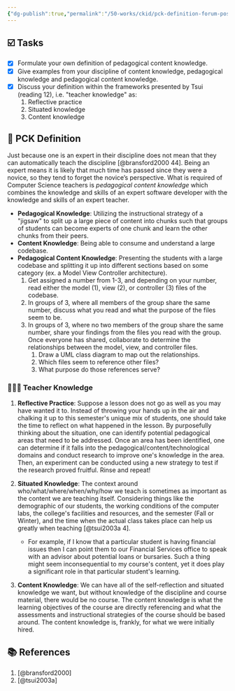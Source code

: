```yaml
---
{"dg-publish":true,"permalink":"/50-works/ckid/pck-definition-forum-post/","title":"PCK Definition Forum Post","noteIcon":"","created":"2021.10.24 20:19","updated":"2024.09.09 16:41"}
---
```



## ☑️ Tasks

-   [x] Formulate your own definition of pedagogical content knowledge.
-   [x] Give examples from your discipline of content knowledge, pedagogical knowledge and pedagogical content knowledge.
-   [x] Discuss your definition within the frameworks presented by Tsui (reading 12), i.e. "teacher knowledge" as:
    1. Reflective practice
    2. Situated knowledge
    3. Content knowledge

## 🧠 PCK Definition

Just because one is an expert in their discipline does not mean that they can automatically teach the discipline [@bransford2000 44]. Being an expert means it is likely that much time has passed since they were a novice, so they tend to forget the novice’s perspective. What is required of Computer Science teachers is _pedagogical content knowledge_ which combines the knowledge and skills of an expert software developer with the knowledge and skills of an expert teacher.

-   **Pedagogical Knowledge**: Utilizing the instructional strategy of a "jigsaw" to split up a large piece of content into chunks such that groups of students can become experts of one chunk and learn the other chunks from their peers.
-   **Content Knowledge**: Being able to consume and understand a large codebase.
-   **Pedagogical Content Knowledge**: Presenting the students with a large codebase and splitting it up into different sections based on some category (ex. a Model View Controller architecture).
    1. Get assigned a number from 1-3, and depending on your number, read either the model (1), view (2), or controller (3) files of the codebase.
    2. In groups of 3, where all members of the group share the same number, discuss what you read and what the purpose of the files seem to be.
    3. In groups of 3, where no two members of the group share the same number, share your findings from the files you read with the group. Once everyone has shared, collaborate to determine the relationships between the model, view, and controller files.
        1. Draw a UML class diagram to map out the relationships.
        2. Which files seem to reference other files?
        3. What purpose do those references serve?

### 🧑🏾‍🏫 Teacher Knowledge

1. **Reflective Practice**: Suppose a lesson does not go as well as you may have wanted it to. Instead of throwing your hands up in the air and chalking it up to this semester's unique mix of students, one should take the time to reflect on what happened in the lesson. By purposefully thinking about the situation, one can identify potential pedagogical areas that need to be addressed. Once an area has been identified, one can determine if it falls into the pedagogical/content/technological domains and conduct research to improve one's knowledge in the area. Then, an experiment can be conducted using a new strategy to test if the research proved fruitful. Rinse and repeat!
2. **Situated Knowledge**: The context around who/what/where/when/why/how we teach is sometimes as important as the content we are teaching itself. Considering things like the demographic of our students, the working conditions of the computer labs, the college's facilities and resources, and the semester (Fall or Winter), and the time when the actual class takes place can help us greatly when teaching [@tsui2003a 4].

    - For example, if I know that a particular student is having financial issues then I can point them to our Financial Services office to speak with an advisor about potential loans or bursaries. Such a thing might seem inconsequential to my course's content, yet it does play a significant role in that particular student's learning.

3. **Content Knowledge**: We can have all of the self-reflection and situated knowledge we want, but without knowledge of the discipline and course material, there would be no course. The content knowledge is what the learning objectives of the course are directly referencing and what the assessments and instructional strategies of the course should be based around. The content knowledge is, frankly, for what we were initially hired.

## 📚 References

1. [@bransford2000]
2. [@tsui2003a]

